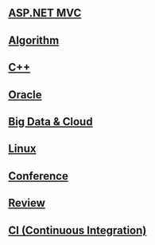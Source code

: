 ## [ASP.NET MVC](https://github.com/DevStarSJ/Study/tree/master/Blog/MVC)  
## [Algorithm](https://github.com/DevStarSJ/Study/tree/master/Blog/Algorithm)  
## [C++](https://github.com/DevStarSJ/Study/tree/master/Blog/cpp)  
## [Oracle](https://github.com/DevStarSJ/Study/tree/master/Blog/Oracle)  
## [Big Data & Cloud](https://github.com/DevStarSJ/Study/tree/master/Blog/BigData)  
## [Linux](https://github.com/DevStarSJ/Study/tree/master/Blog/Linux)  
## [Conference](https://github.com/DevStarSJ/Study/tree/master/Blog/Conference)  
## [Review](https://github.com/DevStarSJ/Study/tree/master/Blog/Review)  
## [CI (Continuous Integration)](https://github.com/DevStarSJ/Study/tree/master/Blog/CI)  
